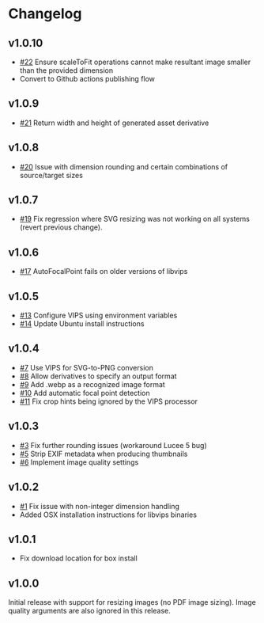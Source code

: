 # Changelog

## v1.0.10

* [#22](https://github.com/pixl8/preside-ext-vips/issues/22) Ensure scaleToFit operations cannot make resultant image smaller than the provided dimension
* Convert to Github actions publishing flow

## v1.0.9

* [#21](https://github.com/pixl8/preside-ext-vips/issues/21) Return width and height of generated asset derivative

## v1.0.8

* [#20](https://github.com/pixl8/preside-ext-vips/issues/20) Issue with dimension rounding and certain combinations of source/target sizes

## v1.0.7

* [#19](https://github.com/pixl8/preside-ext-vips/issues/19) Fix regression where SVG resizing was not working on all systems (revert previous change).

## v1.0.6

* [#17](https://github.com/pixl8/preside-ext-vips/issues/17)  AutoFocalPoint fails on older versions of libvips

## v1.0.5

* [#13](https://github.com/pixl8/preside-ext-vips/issues/13) Configure VIPS using environment variables
* [#14](https://github.com/pixl8/preside-ext-vips/issues/14) Update Ubuntu install instructions

## v1.0.4

* [#7](https://github.com/pixl8/preside-ext-vips/issues/7) Use VIPS for SVG-to-PNG conversion
* [#8](https://github.com/pixl8/preside-ext-vips/issues/8) Allow derivatives to specify an output format
* [#9](https://github.com/pixl8/preside-ext-vips/issues/9) Add .webp as a recognized image format
* [#10](https://github.com/pixl8/preside-ext-vips/issues/10) Add automatic focal point detection
* [#11](https://github.com/pixl8/preside-ext-vips/issues/11) Fix crop hints being ignored by the VIPS processor

## v1.0.3

* [#3](https://github.com/pixl8/preside-ext-vips/issues/3) Fix further rounding issues (workaround Lucee 5 bug)
* [#5](https://github.com/pixl8/preside-ext-vips/issues/5) Strip EXIF metadata when producing thumbnails
* [#6](https://github.com/pixl8/preside-ext-vips/issues/6) Implement image quality settings

## v1.0.2

* [#1](https://github.com/pixl8/preside-ext-vips/issues/1) Fix issue with non-integer dimension handling
* Added OSX installation instructions for libvips binaries

## v1.0.1

* Fix download location for box install

## v1.0.0

Initial release with support for resizing images (no PDF image sizing). Image quality arguments are also ignored in this release.
